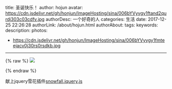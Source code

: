 title: 圣诞快乐！
author: hojun
avatar: https://cdn.jsdelivr.net/gh/honjun/ImageHosting/sina/006bYVyvgy1ftand2qurdj303c03cdfv.jpg
authorDesc: 一个好奇的人
categories: 生活
date: 2017-12-25 22:26:28
authorLink: /about/hojun.html
authorAbout:
tags:
keywords:
description:
photos:
 - https://cdn.jsdelivr.net/gh/honjun/ImageHosting/sina/006bYVyvgy1fmteejacv0j30rs0rsdkb.jpg
---

{% raw %}
<img class="hj_img" src="https://cdn.jsdelivr.net/gh/honjun/ImageHosting/sina/006bYVyvgy1fmteejacv0j30rs0rsdkb.jpg">
<script type="text/javascript" src="/js/jquery.min.js"></script>
<script type="text/javascript" src="/js/snowfall.jquery.js"></script>
<script type="text/javascript">
    $(document).snowfall('clear');
    $(document).snowfall({round:true, minSize:1, maxSize:5, flakeCount:100});
</script>
{% endraw %}

献上jquery雪花插件[snowfall.jquery.js](https://github.com/loktar00/JQuery-Snowfall)